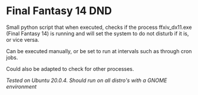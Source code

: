 # Final Fantasy 14 DND

Small python script that when executed, checks if the process ffxiv_dx11.exe (Final Fantasy 14) is running and will set the system to do not disturb if it is, or vice versa.

Can be executed manually, or be set to run at intervals such as through cron jobs.

Could also be adapted to check for other processes.

_Tested on Ubuntu 20.0.4. Should run on all distro's with a GNOME environment_

